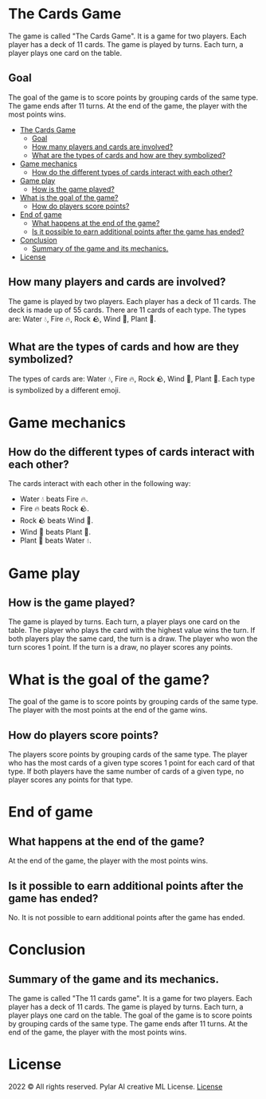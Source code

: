 # The Cards Game

The game is called "The Cards Game". It is a game for two players. Each player has a deck of 11 cards. The game is played by turns. Each turn, a player plays one card on the table.

## Goal

The goal of the game is to score points by grouping cards of the same type. The game ends after 11 turns. At the end of the game, the player with the most points wins.

- [The Cards Game](#the-cards-game)
  - [Goal](#goal)
  - [How many players and cards are involved?](#how-many-players-and-cards-are-involved)
  - [What are the types of cards and how are they symbolized?](#what-are-the-types-of-cards-and-how-are-they-symbolized)
- [Game mechanics](#game-mechanics)
  - [How do the different types of cards interact with each other?](#how-do-the-different-types-of-cards-interact-with-each-other)
- [Game play](#game-play)
  - [How is the game played?](#how-is-the-game-played)
- [What is the goal of the game?](#what-is-the-goal-of-the-game)
  - [How do players score points?](#how-do-players-score-points)
- [End of game](#end-of-game)
  - [What happens at the end of the game?](#what-happens-at-the-end-of-the-game)
  - [Is it possible to earn additional points after the game has ended?](#is-it-possible-to-earn-additional-points-after-the-game-has-ended)
- [Conclusion](#conclusion)
  - [Summary of the game and its mechanics.](#summary-of-the-game-and-its-mechanics)
- [License](#license)

## How many players and cards are involved?

The game is played by two players. Each player has a deck of 11 cards. The deck is made up of 55 cards. There are 11 cards of each type. The types are: Water 💧, Fire 🔥, Rock 🪨, Wind 💨, Plant 🌱.

## What are the types of cards and how are they symbolized?

The types of cards are: Water 💧, Fire 🔥, Rock 🪨, Wind 💨, Plant 🌱. Each type is symbolized by a different emoji.

# Game mechanics

## How do the different types of cards interact with each other?

The cards interact with each other in the following way:

- Water 💧 beats Fire 🔥.
- Fire 🔥 beats Rock 🪨.
- Rock 🪨 beats Wind 💨.
- Wind 💨 beats Plant 🌱.
- Plant 🌱 beats Water 💧.

# Game play

## How is the game played?

The game is played by turns. Each turn, a player plays one card on the table. The player who plays the card with the highest value wins the turn. If both players play the same card, the turn is a draw. The player who won the turn scores 1 point. If the turn is a draw, no player scores any points.

# What is the goal of the game?

The goal of the game is to score points by grouping cards of the same type. The player with the most points at the end of the game wins.

## How do players score points?

The players score points by grouping cards of the same type. The player who has the most cards of a given type scores 1 point for each card of that type. If both players have the same number of cards of a given type, no player scores any points for that type.

# End of game

## What happens at the end of the game?

At the end of the game, the player with the most points wins.

## Is it possible to earn additional points after the game has ended?

No. It is not possible to earn additional points after the game has ended.

# Conclusion

## Summary of the game and its mechanics.

The game is called "The 11 cards game". It is a game for two players. Each player has a deck of 11 cards. The game is played by turns. Each turn, a player plays one card on the table. The goal of the game is to score points by grouping cards of the same type. The game ends after 11 turns. At the end of the game, the player with the most points wins.

# License

2022 © All rights reserved. Pylar AI creative ML License. [License](https://huggingface.co/spaces/superdatas/LICENSE)
